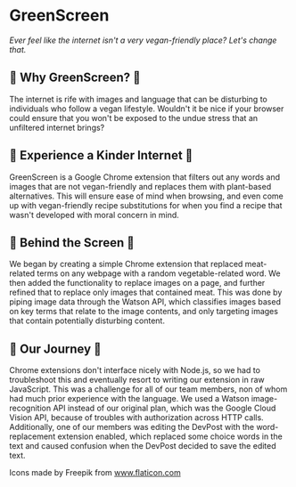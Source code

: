 # GreenScreen
*Ever feel like the internet isn't a very vegan-friendly place? Let's change that.*

## :corn: Why GreenScreen? :tangerine:

The internet is rife with images and language that can be disturbing to individuals who follow a vegan lifestyle. Wouldn't it be nice if your browser could ensure that you won't be exposed to the undue stress that an unfiltered internet brings?

## :carrot: Experience a Kinder Internet :pear:

GreenScreen is a Google Chrome extension that filters out any words and images that are not vegan-friendly and replaces them with plant-based alternatives. This will ensure ease of mind when browsing, and even come up with vegan-friendly recipe substitutions for when you find a recipe that wasn't developed with moral concern in mind.

## :cucumber: Behind the Screen :cherries:

We began by creating a simple Chrome extension that replaced meat-related terms on any webpage with a random vegetable-related word. We then added the functionality to replace images on a page, and further refined that to replace only images that contained meat. This was done by piping image data through the Watson API, which classifies images based on key terms that relate to the image contents, and only targeting images that contain potentially disturbing content.

## :apple: Our Journey :grapes:

Chrome extensions don't interface nicely with Node.js, so we had to troubleshoot this and eventually resort to writing our extension in raw JavaScript. This was a challenge for all of our team members, non of whom had much prior experience with the language. We used a Watson image-recognition API instead of our original plan, which was the Google Cloud Vision API, because of troubles with authorization across HTTP calls. Additionally, one of our members was editing the DevPost with the word-replacement extension enabled, which replaced some choice words in the text and caused confusion when the DevPost decided to save the edited text.


Icons made by Freepik from www.flaticon.com
